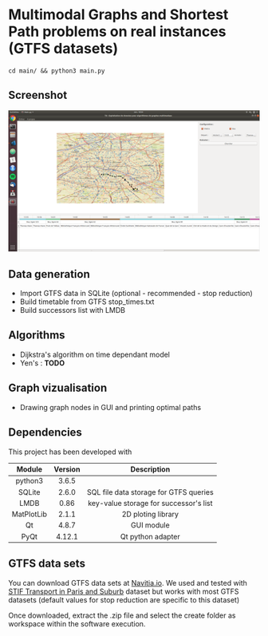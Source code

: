 # Multimodal Graphs and Shortest Path problems on real instances (GTFS datasets)

```
cd main/ && python3 main.py
```

## Screenshot

![Execution example](./src/with_times.png)

## Data generation

- Import GTFS data in SQLite (optional - recommended - stop reduction)
- Build timetable from GTFS stop_times.txt
- Build successors list with LMDB

## Algorithms

- Dijkstra's algorithm on time dependant model
- Yen's : **TODO**

## Graph vizualisation

- Drawing graph nodes in GUI and printing optimal paths

## Dependencies

This project has been developed with

| Module   | Version  | Description                            |
|:--------:|:--------:|:--------------------------------------:|
| python3  | 3.6.5    |                                        |
| SQLite   | 2.6.0    | SQL file data storage for GTFS queries |
| LMDB     | 0.86     | key-value storage for successor's list | 
|MatPlotLib| 2.1.1    | 2D ploting library                     |
| Qt       | 4.8.7    | GUI module                             |
| PyQt     | 4.12.1   | Qt python adapter                      |

## GTFS data sets

You can download GTFS data sets at [Navitia.io](https://www.navitia.io/datasets). We used and tested with [STIF Transport in Paris and Suburb](https://navitia.opendatasoft.com/explore/dataset/fr-idf/table/?sort=type_file) dataset but works with most GTFS datasets (default values for stop reduction are specific to this dataset)

Once downloaded, extract the .zip file and select the create folder as workspace within the software execution. 